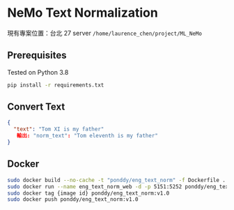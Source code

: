 # NeMo Text Normalization
現有專案位置：台北 27 server `/home/laurence_chen/project/ML_NeMo`

## Prerequisites

Tested on Python 3.8
```bash
pip install -r requirements.txt
```

## Convert Text
```JSON
{
  "text": "Tom XI is my father"
   輸出: "norm_text": "Tom eleventh is my father"
}
```

## Docker
```bash
sudo docker build --no-cache -t "ponddy/eng_text_norm" -f Dockerfile .
sudo docker run --name eng_text_norm_web -d -p 5151:5252 ponddy/eng_text_norm:latest
sudo docker tag {image id} ponddy/eng_text_norm:v1.0
sudo docker push ponddy/eng_text_norm:v1.0

```
